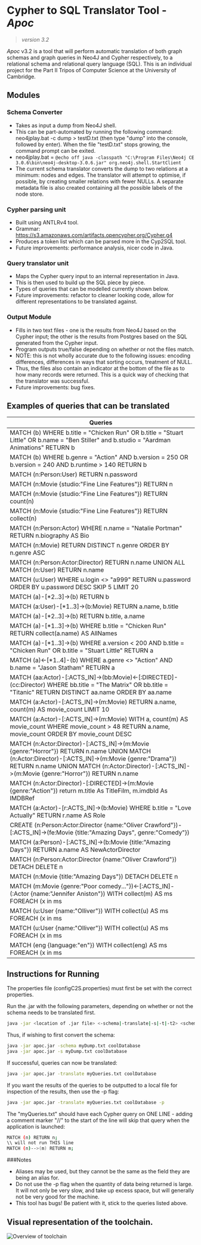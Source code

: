 # Cypher to SQL Translator Tool - _Apoc_

>_version 3.2_

_Apoc_ v3.2 is a tool that will perform automatic translation of both 
graph schemas and graph queries in Neo4J and Cypher respectively, 
to a relational schema and relational query language (SQL).
This is an individual project for the Part II Tripos of 
Computer Science at the University of Cambridge. 

## Modules
### Schema Converter
- Takes as input a dump from Neo4J shell.
- This can be part-automated by running the following command: neo4jplay.bat -c dump  > testD.txt (then type "dump" into the console, followed by enter). When the file "testD.txt" stops growing, the command prompt can be exited.
- neo4jplay.bat = `@echo off java -classpath "C:\Program Files\Neo4j CE 3.0.6\bin\neo4j-desktop-3.0.6.jar" org.neo4j.shell.StartClient`
- The current schema translator converts the dump to two relations at a minimum: nodes and edges. The translator will attempt to optimise, if possible, by creating smaller relations with fewer NULLs. A separate metadata file is also created containing all the possible labels of the node store.
 
### Cypher parsing unit
- Built using ANTLRv4 tool.
- Grammar: https://s3.amazonaws.com/artifacts.opencypher.org/Cypher.g4
- Produces a token list which can be parsed more in the Cyp2SQL tool.
- Future improvements: performance analysis, nicer code in Java.

### Query translator unit
- Maps the Cypher query input to an internal representation in Java.
- This is then used to build up the SQL piece by piece.
- Types of queries that can be modelled currently shown below.
- Future improvements: refactor to cleaner looking code, allow for different representations to be translated against.

### Output Module
- Fills in two text files - one is the results from Neo4J based on the Cypher input; the other is the results from Postgres based on the SQL generated from the Cypher input.
- Program outputs true/false depending on whether or not the files match.
- NOTE: this is not wholly accurate due to the following issues: encoding differences, differences in ways that sorting occurs, treatment of NULL.
- Thus, the files also contain an indicator at the bottom of the file as to how many records were returned. This is a quick way of checking that the translator was successful.
- Future improvements: bug fixes.

 
## Examples of queries that can be translated
|Queries|
|-------|
|MATCH (b) WHERE b.title = "Chicken Run" OR b.title = "Stuart Little" OR b.name = "Ben Stiller" and b.studio = "Aardman Animations" RETURN b|
|MATCH (b) WHERE b.genre = "Action" AND b.version = 250 OR b.version = 240 AND b.runtime > 140 RETURN b|
|MATCH (n:Person:User) RETURN n.password|
|MATCH (n:Movie {studio:"Fine Line Features"}) RETURN n|
|MATCH (n:Movie {studio:"Fine Line Features"}) RETURN count(n)|
|MATCH (n:Movie {studio:"Fine Line Features"}) RETURN collect(n)|
|MATCH (n:Person:Actor) WHERE n.name = "Natalie Portman" RETURN n.biography AS Bio|
|MATCH (n:Movie) RETURN DISTINCT n.genre ORDER BY n.genre ASC|
|MATCH (n:Person:Actor:Director) RETURN n.name UNION ALL MATCH (n:User) RETURN n.name|
|MATCH (u:User) WHERE u.login <> "a999" RETURN u.password ORDER BY u.password DESC SKIP 5 LIMIT 20|
|MATCH (a)-[*2..3]->(b) RETURN b|
|MATCH (a:User)-[*1..3]->(b:Movie) RETURN a.name, b.title|
|MATCH (a)-[*2..3]->(b) RETURN b.title, a.name|
|MATCH (a)-[*1..3]->(b) WHERE b.title = "Chicken Run" RETURN collect(a.name) AS AllNames|
|MATCH (a)-[*1..3]->(b) WHERE a.version < 200 AND b.title = "Chicken Run" OR b.title = "Stuart Little" RETURN a|
|MATCH (a)<-[*1..4]-(b) WHERE a.genre <> "Action" AND b.name = "Jason Statham" RETURN a|
|MATCH (aa:Actor)-[:ACTS_IN]->(bb:Movie)<-[:DIRECTED]-(cc:Director) WHERE bb.title = "The Matrix" OR bb.title = "Titanic" RETURN DISTINCT aa.name ORDER BY aa.name|
|MATCH (a:Actor)-[:ACTS_IN]->(m:Movie) RETURN a.name, count(m) AS movie_count LIMIT 10|
|MATCH (a:Actor)-[:ACTS_IN]->(m:Movie) WITH a, count(m) AS movie_count WHERE movie_count > 48 RETURN a.name, movie_count ORDER BY movie_count DESC|
|MATCH (n:Actor:Director)-[:ACTS_IN]->(m:Movie {genre:"Horror"}) RETURN n.name UNION MATCH (n:Actor:Director)-[:ACTS_IN]->(m:Movie {genre:"Drama"}) RETURN n.name UNION MATCH (n:Actor:Director)-[:ACTS_IN]->(m:Movie {genre:"Horror"}) RETURN n.name|
|MATCH (n:Actor:Director)-[:DIRECTED]->(m:Movie {genre:"Action"}) return m.title As TitleFilm, m.imdbId As IMDBRef|
|MATCH (a:Actor)-[r:ACTS_IN]->(b:Movie) WHERE b.title = "Love Actually" RETURN r.name AS Role|
|CREATE (n:Person:Actor:Director {name:"Oliver Crawford"})-[:ACTS_IN]->(fe:Movie {title:"Amazing Days", genre:"Comedy"})|
|MATCH (a:Person)-[:ACTS_IN]->(b:Movie {title:"Amazing Days"}) RETURN a.name AS NewActorDirector|
|MATCH (n:Person:Actor:Director {name:"Oliver Crawford"}) DETACH DELETE n|
|MATCH (n:Movie {title:"Amazing Days"}) DETACH DELETE n|
|MATCH (m:Movie {genre:"Poor comedy..."})<-[:ACTS_IN]-(:Actor {name:"Jennifer Aniston"}) WITH collect(m) AS ms FOREACH (x in ms | set x.genre = "Comedy")|
|MATCH (u:User {name:"Olliver"}) WITH collect(u) AS ms FOREACH (x in ms | set x.name = "Oliver")|
|MATCH (u:User {name:"Olliver"}) WITH collect(u) AS ms FOREACH (x in ms | set x.name = "Oliver")|
|MATCH (eng {language:"en"}) WITH collect(eng) AS ms FOREACH (x in ms | set x.language = "English")|


## Instructions for Running
The properties file (configC2S.properties) must first be set with the correct properties.

Run the .jar with the following parameters, depending on whether or not the schema needs to be translated first.

```bash
java -jar <location of .jar file> <-schema|-translate|-s|-t|-t2> <schemaFile|queriesFile> <databaseName> <-p>
```

Thus, if wishing to first convert the schema:
```bash
java -jar apoc.jar -schema myDump.txt coolDatabase
java -jar apoc.jar -s myDump.txt coolDatabase
```

If successful, queries can now be translated:
```bash
java -jar apoc.jar -translate myQueries.txt coolDatabase
```

If you want the results of the queries to be outputted to a local file for inspection of the results, then use the -p flag:
```bash
java -jar apoc.jar -translate myQueries.txt coolDatabase -p
```

The "myQueries.txt" should have each Cypher query on ONE LINE - adding a comment marker "//" to the start of the line will skip that query when the application is launched:
```bash
MATCH (n) RETURN n;
\\ will not run THIS line
MATCH (n)-->(m) RETURN m;
```

###Notes
* Aliases may be used, but they cannot be the same as the field they are being
an alias for.
* Do not use the -p flag when the quantity of data being returned is large.
It will not only be very slow, and take up excess space, but will generally
not be very good for the machine.
* This tool has bugs! Be patient with it, stick to the queries listed above.


## Visual representation of the toolchain.
![Overview of toolchain](https://github.com/ocrawford555/cyp2sql/blob/master/Overview.png)






